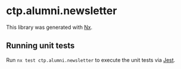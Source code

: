 # ctp.alumni.newsletter

This library was generated with [Nx](https://nx.dev).

## Running unit tests

Run `nx test ctp.alumni.newsletter` to execute the unit tests via [Jest](https://jestjs.io).
